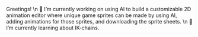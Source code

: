 Greetings! \n
🔭 I’m currently working on using AI to build a customizable 2D animation editor where unique game sprites can be made by using AI, adding animations for those sprites, and downloading the sprite sheets. \n
🌱 I’m currently learning about IK-chains.

<!--
**noobosapien/noobosapien** is a ✨ _special_ ✨ repository because its `README.md` (this file) appears on your GitHub profile.

Here are some ideas to get you started:

- 🔭 I’m currently working on ...
- 🌱 I’m currently learning ...
- 👯 I’m looking to collaborate on ...
- 🤔 I’m looking for help with ...
- 💬 Ask me about ...
- 📫 How to reach me: ...
- 😄 Pronouns: ...
- ⚡ Fun fact: ...
-->
